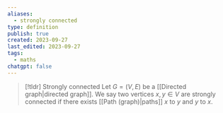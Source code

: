 ```yaml
---
aliases:
  - strongly connected
type: definition
publish: true
created: 2023-09-27
last_edited: 2023-09-27
tags:
  - maths
chatgpt: false
---
```

> [!tldr] Strongly connected
> Let $G = (V, E)$ be a [[Directed graph|directed graph]]. We say two vertices $x,y \in V$ are strongly connected if there exists [[Path (graph)|paths]] $x$ to $y$ and $y$ to $x$. 

